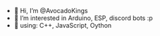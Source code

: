 - 👋 Hi, I’m @AvocadoKings
- 👀 I’m interested in Arduino, ESP, discord bots :p
- 📖 using: C++, JavaScript, Oython